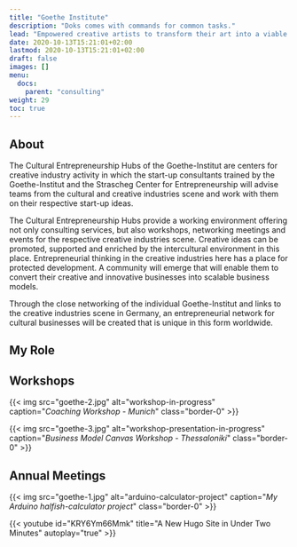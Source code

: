 ```yaml
---
title: "Goethe Institute"
description: "Doks comes with commands for common tasks."
lead: "Empowered creative artists to transform their art into a viable business."
date: 2020-10-13T15:21:01+02:00
lastmod: 2020-10-13T15:21:01+02:00
draft: false
images: []
menu:
  docs:
    parent: "consulting"
weight: 29
toc: true
---
```

## About

The Cultural Entrepreneurship Hubs of the Goethe-Institut are centers for creative industry activity in which the start-up consultants trained by the Goethe-Institut and the Strascheg Center for Entrepreneurship will advise teams from the cultural and creative industries scene and work with them on their respective start-up ideas.

The Cultural Entrepreneurship Hubs provide a working environment offering not only consulting services, but also workshops, networking meetings and events for the respective creative industries scene. Creative ideas can be promoted, supported and enriched by the intercultural environment in this place. Entrepreneurial thinking in the creative industries here has a place for protected development. A community will emerge that will enable them to convert their creative and innovative businesses into scalable business models.

Through the close networking of the individual Goethe-Institut and links to the creative industries scene in Germany, an entrepreneurial network for cultural businesses will be created that is unique in this form worldwide.

## My Role

## Workshops

{{< img src="goethe-2.jpg" alt="workshop-in-progress" caption="<em>Coaching Workshop - Munich</em>" class="border-0" >}}

{{< img src="goethe-3.jpg" alt="workshop-presentation-in-progress" caption="<em>Business Model Canvas Workshop - Thessaloniki</em>" class="border-0" >}}

## Annual Meetings

{{< img src="goethe-1.jpg" alt="arduino-calculator-project" caption="<em>My Arduino halfish-calculator project</em>" class="border-0" >}}

{{< youtube id="KRY6Ym66Mmk" title="A New Hugo Site in Under Two Minutes" autoplay="true" >}}
